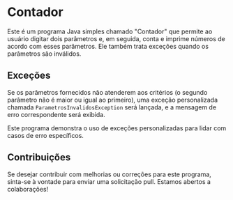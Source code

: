# Contador

Este é um programa Java simples chamado "Contador" que permite ao usuário digitar dois parâmetros e, em seguida, conta e imprime números de acordo com esses parâmetros. Ele também trata exceções quando os parâmetros são inválidos.

## Exceções

Se os parâmetros fornecidos não atenderem aos critérios (o segundo parâmetro não é maior ou igual ao primeiro), uma exceção personalizada chamada `ParametrosInvalidosException` será lançada, e a mensagem de erro correspondente será exibida.

Este programa demonstra o uso de exceções personalizadas para lidar com casos de erro específicos.

## Contribuições

Se desejar contribuir com melhorias ou correções para este programa, sinta-se à vontade para enviar uma solicitação pull. Estamos abertos a colaborações!

